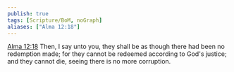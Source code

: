 ```yaml
---
publish: true
tags: [Scripture/BoM, noGraph]
aliases: ["Alma 12:18"]
---
```

[Alma 12:18](https://churchofjesuschrist.org/study/scriptures/bofm/alma/12?lang=eng&id=p18#p18) Then, I say unto you, they shall be as though there had been no redemption made; for they cannot be redeemed according to God's justice; and they cannot die, seeing there is no more corruption.
